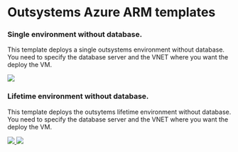 # Outsystems Azure ARM templates

### Single environment without database. 
This template deploys a single outsystems environment without database. You need to specify the database server and the VNET where you want the deploy the VM.

<a href="https://portal.azure.com/#create/Microsoft.Template/uri/https%3A%2F%2Fraw.githubusercontent.com%2Fpintonunes%2FOutsystems-AzureARMTemplates%2Fmaster%2FEnvironmentSingle.json" target="_blank">
    <img src="http://azuredeploy.net/deploybutton.png"/>
</a>

### Lifetime environment without database. 
This template deploys the outsytems lifetime environment without database. You need to specify the database server and the VNET where you want the deploy the VM.

<a href="https://portal.azure.com/#create/Microsoft.Template/uri/https%3A%2F%2Fraw.githubusercontent.com%2Fpintonunes%2FOutsystems-AzureARMTemplates%2Fmaster%2FEnvironmentLifetime.json" target="_blank">
    <img src="http://azuredeploy.net/deploybutton.png"/>
</a>

<a href="https://portal.azure.com/#create/Microsoft.Template/uri/https%3A%2F%2Fraw.githubusercontent.com%2Fpintonunes%2FOutsystems-AzureARMTemplates%2Fmaster%2FTests%2Fvmss-appgw.json" target="_blank">
    <img src="http://azuredeploy.net/deploybutton.png"/>
</a>